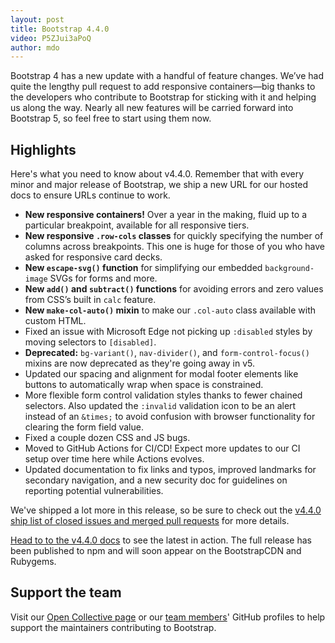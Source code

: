 ```yaml
---
layout: post
title: Bootstrap 4.4.0
video: P5ZJui3aPoQ
author: mdo
---
```


Bootstrap 4 has a new update with a handful of feature changes. We’ve had quite the lengthy pull request to add responsive containers—big thanks to the developers who contribute to Bootstrap for sticking with it and helping us along the way. Nearly all new features will be carried forward into Bootstrap 5, so feel free to start using them now.

## Highlights

Here's what you need to know about v4.4.0. Remember that with every minor and major release of Bootstrap, we ship a new URL for our hosted docs to ensure URLs continue to work.

- **New responsive containers!** Over a year in the making, fluid up to a particular breakpoint, available for all responsive tiers.
- **New responsive `.row-cols` classes** for quickly specifying the number of columns across breakpoints. This one is huge for those of you who have asked for responsive card decks.
- **New `escape-svg()` function** for simplifying our embedded `background-image` SVGs for forms and more.
- **New `add()` and `subtract()` functions** for avoiding errors and zero values from CSS’s built in `calc` feature.
- **New `make-col-auto()` mixin** to make our `.col-auto` class available with custom HTML.
- Fixed an issue with Microsoft Edge not picking up `:disabled` styles by moving selectors to `[disabled]`.
- **Deprecated:** `bg-variant()`, `nav-divider()`, and `form-control-focus()` mixins are now deprecated as they're going away in v5.
- Updated our spacing and alignment for modal footer elements like buttons to automatically wrap when space is constrained.
- More flexible form control validation styles thanks to fewer chained selectors. Also updated the `:invalid` validation icon to be an alert instead of an `&times;` to avoid confusion with browser functionality for clearing the form field value.
- Fixed a couple dozen CSS and JS bugs.
- Moved to GitHub Actions for CI/CD! Expect more updates to our CI setup over time here while Actions evolves.
- Updated documentation to fix links and typos, improved landmarks for secondary navigation, and a new security doc for guidelines on reporting potential vulnerabilities.

We've shipped a lot more in this release, so be sure to check out the [v4.4.0 ship list of closed issues and merged pull requests](https://github.com/twbs/bootstrap/issues?q=project%3Atwbs%2Fbootstrap%2F18+is%3Aclosed+sort%3Aupdated-desc) for more details.

[Head to to the v4.4.0 docs](https://getbootstrap.com/docs/4.4/) to see the latest in action. The full release has been published to npm and will soon appear on the BootstrapCDN and Rubygems.

## Support the team

Visit our [Open Collective page](https://opencollective.com/bootstrap) or our [team members](https://github.com/orgs/twbs/people)' GitHub profiles to help support the maintainers contributing to Bootstrap.
